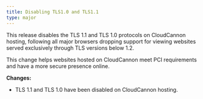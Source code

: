 ```yaml
---
title: Disabling TLS1.0 and TLS1.1
type: major
---
```

This release disables the TLS 1.1 and TLS 1.0 protocols on CloudCannon hosting, following all major browsers dropping support for viewing websites served exclusively through TLS versions below 1.2.

This change helps websites hosted on CloudCannon meet PCI requirements and have a more secure presence online.

**Changes:**

* TLS 1.1 and TLS 1.0 have been disabled on CloudCannon hosting.


